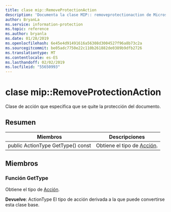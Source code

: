 ```yaml
---
title: clase mip::RemoveProtectionAction
description: 'Documenta la clase MIP:: removeprotectionaction de Microsoft Information Protection (MIP) SDK.'
author: BryanLa
ms.service: information-protection
ms.topic: reference
ms.author: bryanla
ms.date: 01/28/2019
ms.openlocfilehash: 6e45e4d91491616a56308d3004527f96a8b73c2a
ms.sourcegitcommit: be05adc7750e22c110b261882de0389b9dfb2726
ms.translationtype: MT
ms.contentlocale: es-ES
ms.lasthandoff: 02/02/2019
ms.locfileid: "55650993"
---
```

# <a name="class-mipremoveprotectionaction"></a>clase mip::RemoveProtectionAction 
Clase de acción que especifica que se quite la protección del documento.
  
## <a name="summary"></a>Resumen
 Miembros                        | Descripciones                                
--------------------------------|---------------------------------------------
public ActionType GetType() const  |  Obtiene el tipo de [Acción](class_mip_action.md).
  
## <a name="members"></a>Miembros
  
### <a name="gettype-function"></a>Función GetType
Obtiene el tipo de [Acción](class_mip_action.md).

  
**Devuelve**: ActionType El tipo de acción derivada a la que puede convertirse esta clase base.